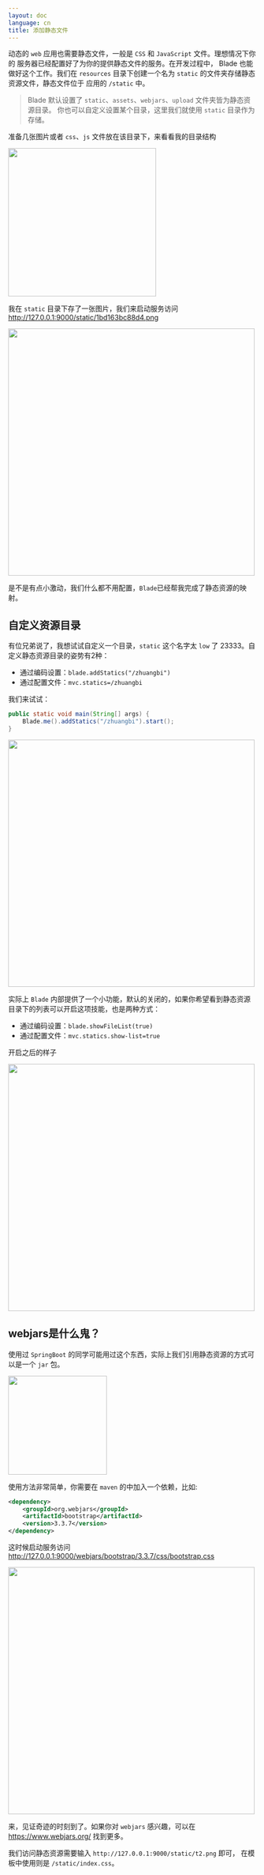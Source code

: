 ```yaml
---
layout: doc
language: cn
title: 添加静态文件
---
```


动态的 `web` 应用也需要静态文件，一般是 `CSS` 和 `JavaScript` 文件。理想情况下你的 服务器已经配置好了为你的提供静态文件的服务。在开发过程中， Blade 也能做好这个工作。我们在 `resources` 目录下创建一个名为 `static` 的文件夹存储静态资源文件，静态文件位于 应用的 `/static` 中。

> Blade 默认设置了 `static`、`assets`、`webjars`、`upload` 文件夹皆为静态资源目录。
> 你也可以自定义设置某个目录，这里我们就使用 `static` 目录作为存储。

准备几张图片或者 `css`、`js` 文件放在该目录下，来看看我的目录结构

<img src="https://ooo.0o0.ooo/2017/06/23/594bf1203b47f.png" width="300" />

我在 `static` 目录下存了一张图片，我们来启动服务访问 http://127.0.0.1:9000/static/1bd163bc88d4.png

<img src="https://ooo.0o0.ooo/2017/06/23/594bf1982ba40.png" width="500" />

是不是有点小激动，我们什么都不用配置，`Blade`已经帮我完成了静态资源的映射。

## 自定义资源目录

有位兄弟说了，我想试试自定义一个目录，`static` 这个名字太 `low` 了 23333。自定义静态资源目录的姿势有2种：

- 通过编码设置：`blade.addStatics("/zhuangbi")`
- 通过配置文件：`mvc.statics=/zhuangbi`

我们来试试：

```java
public static void main(String[] args) {
	Blade.me().addStatics("/zhuangbi").start();
}
```

<img src="https://ooo.0o0.ooo/2017/06/23/594bf3240b9fd.png" width="500" />

实际上 `Blade` 内部提供了一个小功能，默认的关闭的，如果你希望看到静态资源目录下的列表可以开启这项技能，也是两种方式：

- 通过编码设置：`blade.showFileList(true)`
- 通过配置文件：`mvc.statics.show-list=true`

开启之后的样子

<img src="https://ooo.0o0.ooo/2017/06/23/594bf3eaed28a.png" width="500" />


## webjars是什么鬼？

使用过 `SpringBoot` 的同学可能用过这个东西，实际上我们引用静态资源的方式可以是一个 `jar` 包。

<img src="https://ooo.0o0.ooo/2017/06/23/594bf47c5a532.jpg" width="200" />

使用方法非常简单，你需要在 `maven` 的中加入一个依赖，比如:

```xml
<dependency>
    <groupId>org.webjars</groupId>
    <artifactId>bootstrap</artifactId>
    <version>3.3.7</version>
</dependency>
```

这时候启动服务访问 http://127.0.0.1:9000/webjars/bootstrap/3.3.7/css/bootstrap.css

<img src="https://ooo.0o0.ooo/2017/06/23/594bf54d74703.png" width="500" />

来，见证奇迹的时刻到了。如果你对 `webjars` 感兴趣，可以在 https://www.webjars.org/ 找到更多。

我们访问静态资源需要输入 `http://127.0.0.1:9000/static/t2.png` 即可，
在模板中使用则是 `/static/index.css`。
